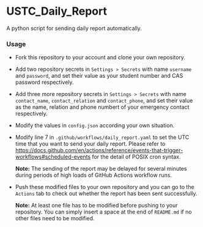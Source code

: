 # USTC_Daily_Report

A python script for sending daily report automatically.

### Usage

- Fork this repository to your account and clone your own repository.

- Add two repository secrets in `Settings > Secrets` with name `username` and `password`, and set their value as your student number and CAS password respectively.

- Add three more repository secrets in `Settings > Secrets` with name `contact_name`, `contact_relation` and `contact_phone`, and set their value as the name, relation and phone numbert of your emergency contact respectively.

- Modify the values in `config.json` according your own situation.

- Modify line 7 in `.github/workflows/daily_report.yaml` to set the UTC time that you want to send your daily report. Please refer to <https://docs.github.com/en/actions/reference/events-that-trigger-workflows#scheduled-events> for the detail of POSIX cron syntax.

  **Note:** The sending of the report may be delayed for several minutes during periods of high loads of GitHub Actions workflow runs.

- Push these modified files to your own repository and you can go to the `Actions` tab to check out whether the report has been sent successfully.

  **Note:** At least one file has to be modified before pushing to your repository. You can simply insert a space at the end of `README.md` if no other files need to be modified.
